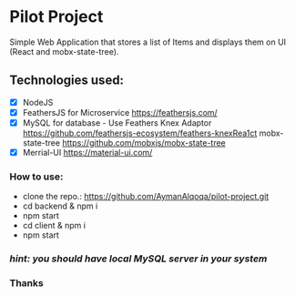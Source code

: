 # Pilot Project
Simple Web Application that stores a list of Items and displays them on UI (React and mobx-state-tree).

## Technologies used:
- [x] NodeJS
- [x] FeathersJS for Microservice https://feathersjs.com/
- [x] MySQL for database - Use Feathers Knex Adaptor https://github.com/feathersjs-ecosystem/feathers-knexRea1ct
mobx-state-tree https://github.com/mobxjs/mobx-state-tree
- [x] Merrial-UI https://material-ui.com/
### How to use:
- clone the repo.: https://github.com/AymanAlqoqa/pilot-project.git
- cd backend & npm i
- npm start
- cd client & npm i
- npm start
### *hint: you should have local MySQL server in your system*
### Thanks
